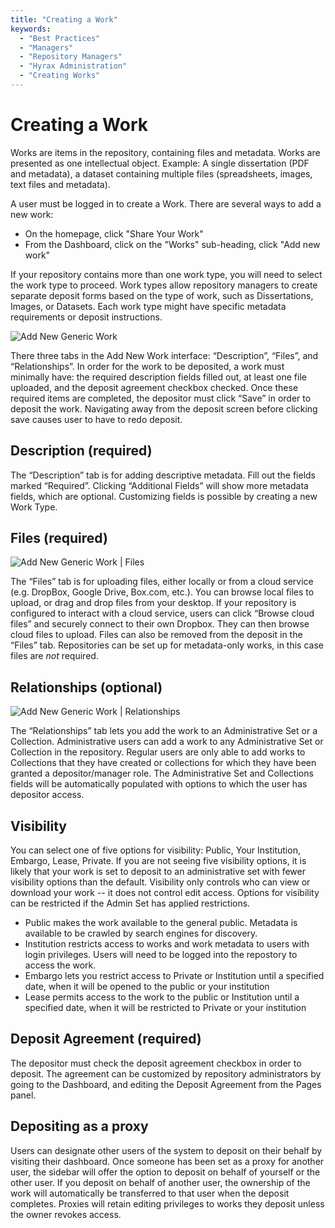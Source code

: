 ```yaml
---
title: "Creating a Work"
keywords:
  - "Best Practices"
  - "Managers"
  - "Repository Managers"
  - "Hyrax Administration"
  - "Creating Works"
---
```

# Creating a Work

Works are items in the repository, containing files and metadata. Works are presented as one intellectual object. Example: A single dissertation (PDF and metadata), a dataset containing multiple files (spreadsheets, images, text files and metadata).

A user must be logged in to create a Work. There are several ways to add a new work:

- On the homepage, click "Share Your Work"
- From the Dashboard, click on the "Works" sub-heading, click "Add new work"

If your repository contains more than one work type, you will need to select the work type to proceed. Work types allow repository managers to create separate deposit forms based on the type of work, such as Dissertations, Images, or Datasets. Each work type might have specific metadata requirements or deposit instructions.

![Add New Generic Work](images\screenshots\user-addgenericwork-2.png)

There three tabs in the Add New Work interface: “Description”, “Files”, and “Relationships”. In order for the work to be deposited, a work must minimally have: the required description fields filled out, at least one file uploaded, and the deposit agreement checkbox checked. Once these required items are completed, the depositor must click “Save” in order to deposit the work. Navigating away from the deposit screen before clicking save causes user to have to redo deposit.

## Description (required)
The “Description” tab is for adding descriptive metadata. Fill out the fields marked “Required”. Clicking “Additional Fields” will show more metadata fields, which are optional. Customizing fields is possible by creating a new Work Type.

## Files (required)
![Add New Generic Work | Files](images\screenshots\user-addnewgenericwork-files-2.png)

The “Files” tab is for uploading files, either locally or from a cloud service (e.g. DropBox, Google Drive, Box.com, etc.). You can browse local files to upload, or drag and drop files from your desktop. If your repository is configured to interact with a cloud service, users can click “Browse cloud files” and securely connect to their own Dropbox. They can then browse cloud files to upload. Files can also be removed from the deposit in the “Files” tab. Repositories can be set up for metadata-only works, in this case files are _not_ required.

## Relationships (optional)
![Add New Generic Work | Relationships](images\screenshots\user-addnewgenericwork-relationships.png)

The “Relationships” tab lets you add the work to an Administrative Set or a Collection. Administrative users can add a work to any Administrative Set or Collection in the repository. Regular users are only able to add works to Collections that they have created or collections for which they have been granted a depositor/manager role. The Administrative Set and Collections fields will be automatically populated with options to which the user has depositor access.

## Visibility
You can select one of five options for visibility: Public, Your Institution, Embargo, Lease, Private. If you are not seeing five visibility options, it is likely that your work is set to deposit to an administrative set with fewer visibility options than the default. Visibility only controls who can view or download your work -- it does not control edit access. Options for visibility can be restricted if the Admin Set has applied restrictions.

- Public makes the work available to the general public. Metadata is available to be crawled by search engines for discovery.
- Institution restricts access to works and work metadata to users with login privileges. Users will need to be logged into the repostory to access the work.
- Embargo lets you restrict access to Private or Institution until a specified date, when it will be opened to the public or your institution
- Lease permits access to the work to the public or Institution until a specified date, when it will be restricted to Private or your institution

## Deposit Agreement (required)
The depositor must check the deposit agreement checkbox in order to deposit. The agreement can be customized by repository administrators by going to the Dashboard, and editing the Deposit Agreement from the Pages panel.

## Depositing as a proxy
Users can designate other users of the system to deposit on their behalf by visiting their dashboard. Once someone has been set as a proxy for another user, the sidebar will offer the option to deposit on behalf of yourself or the other user. If you deposit on behalf of another user, the ownership of the work will automatically be transferred to that user when the deposit completes. Proxies will retain editing privileges to works they deposit unless the owner revokes access.

